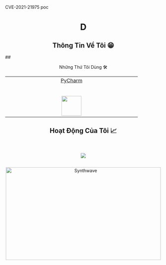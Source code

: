 CVE-2021-21975 poc
# <p align="center">D</p>
<h2 align="center">Thông Tin Về Tôi 😁</h2>
## <p align="center">Những Thứ Tôi Dùng 🛠️</p>

<table align="center">
  <tbody>
    <tr valign="top">
       <td width="20%" align="center">
	      <a href="https://www.jetbrains.com/pycharm/">
        <span>PyCharm</span><br><br><br>
        <img height="64px" src="https://upload.wikimedia.org/wikipedia/commons/1/1d/PyCharm_Icon.svg">
	      </a>
      </td>
    </tr>
    </tr>
  </tbody>
</table>


## <p align="center">Hoạt Động Của Tôi 📈</p>
<br>
<p align='center'>
<img src="https://activity-graph.herokuapp.com/graph?username=LeQuocKhanh2K&theme=react-dark&hide_border=true">
<p>

##
<p align="center"><img src="https://thumbs.gfycat.com/GoodnaturedFondGaur-size_restricted.gif" alt="Synthwave" height="300" width="500"></p>
